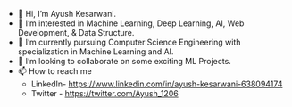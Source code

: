 - 👋 Hi, I’m Ayush Kesarwani.
- 👀 I’m interested in Machine Learning, Deep Learning, AI, Web Development, & Data Structure.
- 🌱 I’m currently pursuing Computer Science Engineering with specialization in Machine Learning and AI.
- 💞️ I’m looking to collaborate on some exciting ML Projects.
- 📫 How to reach me 
  - LinkedIn- https://www.linkedin.com/in/ayush-kesarwani-638094174
  - Twitter - https://twitter.com/Ayush_1206

<!---
Ayush12062000/Ayush12062000 is a ✨ special ✨ repository because its `README.md` (this file) appears on your GitHub profile.
You can click the Preview link to take a look at your changes.
--->
